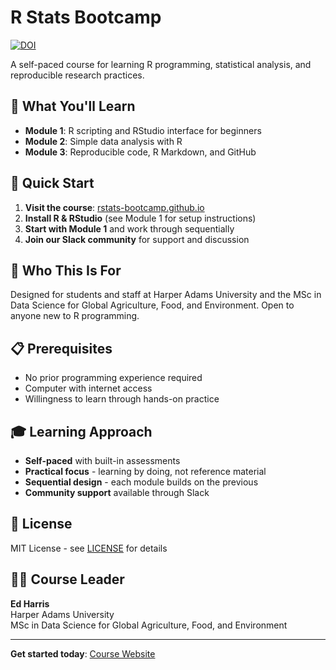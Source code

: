 # R Stats Bootcamp
[![DOI](https://zenodo.org/badge/544170961.svg)](https://doi.org/10.5281/zenodo.15667036)

A self-paced course for learning R programming, statistical analysis, and reproducible research practices.

## 🎯 What You'll Learn

- **Module 1**: R scripting and RStudio interface for beginners
- **Module 2**: Simple data analysis with R
- **Module 3**: Reproducible code, R Markdown, and GitHub

## 🚀 Quick Start

1. **Visit the course**: [rstats-bootcamp.github.io](https://rstats-bootcamp.github.io/website/)
2. **Install R & RStudio** (see Module 1 for setup instructions)
3. **Start with Module 1** and work through sequentially
4. **Join our Slack community** for support and discussion

## 👥 Who This Is For

Designed for students and staff at Harper Adams University and the MSc in Data Science for Global Agriculture, Food, and Environment. Open to anyone new to R programming.

## 📋 Prerequisites

- No prior programming experience required
- Computer with internet access
- Willingness to learn through hands-on practice

## 🎓 Learning Approach

- **Self-paced** with built-in assessments
- **Practical focus** - learning by doing, not reference material
- **Sequential design** - each module builds on the previous
- **Community support** available through Slack

## 📄 License

MIT License - see [LICENSE](LICENSE) for details

## 👨‍🏫 Course Leader

**Ed Harris**  
Harper Adams University  
MSc in Data Science for Global Agriculture, Food, and Environment

---

**Get started today**: [Course Website](https://rstats-bootcamp.github.io/website/)
